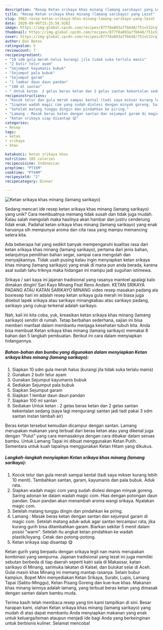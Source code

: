 ```yaml
---
description: "Resep Ketan srikaya khas minang (lamang sarikayo) yang Lezat"
title: "Resep Ketan srikaya khas minang (lamang sarikayo) yang Lezat"
slug: 3982-resep-ketan-srikaya-khas-minang-lamang-sarikayo-yang-lezat
date: 2020-09-06T15:25:58.926Z
image: https://img-global.cpcdn.com/recipes/877f8a893a7fb648/751x532cq70/ketan-srikaya-khas-minang-lamang-sarikayo-foto-resep-utama.jpg
thumbnail: https://img-global.cpcdn.com/recipes/877f8a893a7fb648/751x532cq70/ketan-srikaya-khas-minang-lamang-sarikayo-foto-resep-utama.jpg
cover: https://img-global.cpcdn.com/recipes/877f8a893a7fb648/751x532cq70/ketan-srikaya-khas-minang-lamang-sarikayo-foto-resep-utama.jpg
author: Don Bates
ratingvalue: 5
reviewcount: 7
recipeingredient:
- "10 sdm gula merah halus kurangi jila tidak suka terlalu manis"
- "2 butir telur ayam"
- "Sejumput kayumanis bubuk"
- "Sejumput pala bubuk"
- "Sejumput garam"
- "1 lembar daun daun pandan"
- "100 ml santan"
- " Untuk ketan  2 gelas beras ketan dan 2 gelas santan kekentalan sedang saya lagi mengurangi santan jadi tadi pakai 3 sdm santan instan tambah air"
recipeinstructions:
- "Kocok telur dan gula merah sampai kental (tadi saya mikser kurang lebih 10 menit). Tambahkan santan, garam, kayumanis dan pala bubuk. Aduk rata."
- "Siapkan wadah magic com yang sudah diolesi dengan minyak goreng. Saring adonan ke dalam wadah magic com. Hias dengan potongan daun pandan. Daun pandan akan menambah aroma wangi srikaya. Nyalakan magic com."
- "Setelah matang tunggu dingin dan pindahkan ke piring."
- "Lamang : Masak beras ketan dengan santan dan sejumput garam di magic com. Setelah matang aduk-aduk agar santan tercampur rata, jika kurang gurih bisa ditambahkan garam. Biarkan sekitar 5 menit dalam posisi &#34;warm&#34;. Setelah itu angkat ketan pindahkan ke wadah plastik/loyang. Cetak dan potong-potong."
- "Ketan srikaya siap disantap 😋"
categories:
- Resep
tags:
- ketan
- srikaya
- khas

katakunci: ketan srikaya khas 
nutrition: 185 calories
recipecuisine: Indonesian
preptime: "PT35M"
cooktime: "PT49M"
recipeyield: "2"
recipecategory: Dinner

---
```



![Ketan srikaya khas minang (lamang sarikayo)](https://img-global.cpcdn.com/recipes/877f8a893a7fb648/751x532cq70/ketan-srikaya-khas-minang-lamang-sarikayo-foto-resep-utama.jpg)

Sedang mencari ide resep ketan srikaya khas minang (lamang sarikayo) yang unik? Cara membuatnya memang tidak susah dan tidak juga mudah. Kalau salah mengolah maka hasilnya akan hambar dan justru cenderung tidak enak. Padahal ketan srikaya khas minang (lamang sarikayo) yang enak harusnya sih mempunyai aroma dan cita rasa yang mampu memancing selera kita.

Ada beberapa hal yang sedikit banyak mempengaruhi kualitas rasa dari ketan srikaya khas minang (lamang sarikayo), pertama dari jenis bahan, selanjutnya pemilihan bahan segar, sampai cara mengolah dan menyajikannya. Tidak usah pusing kalau ingin menyiapkan ketan srikaya khas minang (lamang sarikayo) yang enak di mana pun anda berada, karena asal sudah tahu triknya maka hidangan ini mampu jadi suguhan istimewa.

Srikaya / sari kaya ini jajanan tradisional yang rasanya mantoel apalagi kalo dimakan dingin! Sari Kayo Minang Feat Reno Andam. KETAN SRIKAYA PADANG ATAU KATAN SARIKAYO MINANG video resep masakan padang ala boxresep hari ini adalah resep ketan srikaya gula merah ini biasa juga disebut lapek srikaya atau sarikayo minangkabau atau sarikayo padang, sarikayo yang cukup terkenal adalah sarikayo.


Nah, kali ini kita coba, yuk, kreasikan ketan srikaya khas minang (lamang sarikayo) sendiri di rumah. Tetap berbahan sederhana, sajian ini bisa memberi manfaat dalam membantu menjaga kesehatan tubuh kita. Anda bisa membuat Ketan srikaya khas minang (lamang sarikayo) memakai 8 bahan dan 5 langkah pembuatan. Berikut ini cara dalam menyiapkan hidangannya.

<!--inarticleads1-->

##### Bahan-bahan dan bumbu yang digunakan dalam menyiapkan Ketan srikaya khas minang (lamang sarikayo):

1. Siapkan 10 sdm gula merah halus (kurangi jila tidak suka terlalu manis)
1. Gunakan 2 butir telur ayam
1. Gunakan Sejumput kayumanis bubuk
1. Sediakan Sejumput pala bubuk
1. Siapkan Sejumput garam
1. Siapkan 1 lembar daun daun pandan
1. Siapkan 100 ml santan
1. Sediakan  Untuk ketan : 2 gelas beras ketan dan 2 gelas santan kekentalan sedang (saya lagi mengurangi santan jadi tadi pakai 3 sdm santan instan tambah air)


Beras ketan tersebut kemudian dicampur dengan santan. Lamang merupakan makanan yang terbuat dari beras ketan atau yang dikenal juga dengan &#34;Pulut&#34; yang cara memasaknya dengan cara dibakar dalam seruas bambu. Untuk Lamang Tapai ini dibuat menggunakan Ketan Putih. Sementara untuk kuah tapainya menggunakan Ketan Hitam yang dikukus. 

<!--inarticleads2-->

##### Langkah-langkah menyiapkan Ketan srikaya khas minang (lamang sarikayo):

1. Kocok telur dan gula merah sampai kental (tadi saya mikser kurang lebih 10 menit). Tambahkan santan, garam, kayumanis dan pala bubuk. Aduk rata.
1. Siapkan wadah magic com yang sudah diolesi dengan minyak goreng. Saring adonan ke dalam wadah magic com. Hias dengan potongan daun pandan. Daun pandan akan menambah aroma wangi srikaya. Nyalakan magic com.
1. Setelah matang tunggu dingin dan pindahkan ke piring.
1. Lamang : Masak beras ketan dengan santan dan sejumput garam di magic com. Setelah matang aduk-aduk agar santan tercampur rata, jika kurang gurih bisa ditambahkan garam. Biarkan sekitar 5 menit dalam posisi &#34;warm&#34;. Setelah itu angkat ketan pindahkan ke wadah plastik/loyang. Cetak dan potong-potong.
1. Ketan srikaya siap disantap 😋


Ketan gurih yang berpadu dengan srikaya legit nan manis merupakan kombinasi yang sempurna. Jajanan tradisional yang lezat ini juga memiliki sebutan berbeda di tiap daerah seperti katri sala di Makassar, katan sarikayo di Minang, sarimuka lakatan di Kalsel, dan bulukat selai di Aceh. Gulai masin khas Minang ini memang mantap rasanya. Selain bubur kampiun, Bopet Mini menyediakan Ketan Srikaya, Surabi, Lupis, Lamang Tapai (Sabtu-Minggu), Ketan Pisang Goreng dan kue-kue khas. Makanan khas minang lainnya adalah lamang, yang terbuat beras ketan yang dimasak dengan santan dalam bambu muda. 

Terima kasih telah membaca resep yang tim kami tampilkan di sini. Besar harapan kami, olahan Ketan srikaya khas minang (lamang sarikayo) yang mudah di atas dapat membantu Anda menyiapkan makanan yang enak untuk keluarga/teman ataupun menjadi ide bagi Anda yang berkeinginan untuk berbisnis kuliner. Selamat mencoba!

